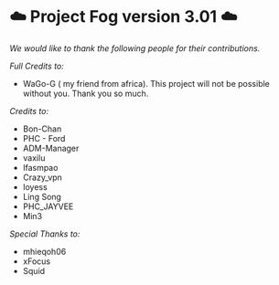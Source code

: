 # ☁️ Project Fog version 3.01 ☁️





_We would like to thank the following people for their contributions._


_Full Credits to:_
- WaGo-G ( my friend from africa). This project will not be possible without you. Thank you so much.

_Credits to:_
- Bon-Chan
- PHC - Ford
- ADM-Manager
- vaxilu
- lfasmpao
- Crazy_vpn
- loyess
- Ling Song
- PHC_JAYVEE
- Min3

_Special Thanks to:_
- mhieqoh06
- xFocus
- Squid 


